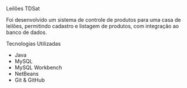 Leilões TDSat

Foi desenvolvido um sistema de controle de produtos para uma casa de leilões, permitindo cadastro e listagem de produtos, com integração ao banco de dados.

Tecnologias Utilizadas

- Java  
- MySQL  
- MySQL Workbench  
- NetBeans  
- Git & GitHub

